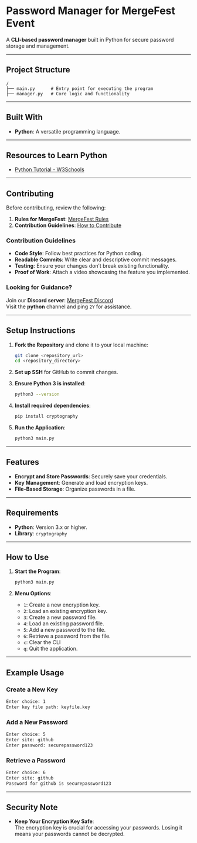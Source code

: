 # Password Manager for MergeFest Event

A **CLI-based password manager** built in Python for secure password storage and management.

---

## Project Structure

```
/
├── main.py      # Entry point for executing the program
├── manager.py   # Core logic and functionality
```

---

## Built With

- **Python**: A versatile programming language.  

---

## Resources to Learn Python

- [Python Tutorial - W3Schools](https://www.w3schools.com/python/)

---

## Contributing  

Before contributing, review the following:  

1. **Rules for MergeFest**: [MergeFest Rules](https://github.com/IMGIITRoorkee/MergeFest-Hacker/blob/main/RULES.md)  
2. **Contribution Guidelines**: [How to Contribute](https://github.com/IMGIITRoorkee/MergeFest-Hacker/blob/main/CONTRIBUTORS.md)  

### Contribution Guidelines  

- **Code Style**: Follow best practices for Python coding.  
- **Readable Commits**: Write clear and descriptive commit messages.  
- **Testing**: Ensure your changes don’t break existing functionality.  
- **Proof of Work**: Attach a video showcasing the feature you implemented.  

### Looking for Guidance?

Join our **Discord server**: [MergeFest Discord](https://discord.gg/aKaEbaVYKf)  
Visit the **python** channel and ping `2Y` for assistance.  

---

## Setup Instructions  

1. **Fork the Repository** and clone it to your local machine:  
    ```bash
    git clone <repository_url>
    cd <repository_directory>
    ```  

2. **Set up SSH** for GitHub to commit changes.  

3. **Ensure Python 3 is installed**:  
    ```bash
    python3 --version
    ```  

4. **Install required dependencies**:  
    ```bash
    pip install cryptography
    ```  

5. **Run the Application**:  
    ```bash
    python3 main.py
    ```  

---

## Features  

- **Encrypt and Store Passwords**: Securely save your credentials.  
- **Key Management**: Generate and load encryption keys.  
- **File-Based Storage**: Organize passwords in a file.  

---

## Requirements  

- **Python**: Version 3.x or higher.  
- **Library**: `cryptography`  

---

## How to Use  

1. **Start the Program**:  
    ```bash
    python3 main.py
    ```  

2. **Menu Options**:  
    - `1`: Create a new encryption key.  
    - `2`: Load an existing encryption key.  
    - `3`: Create a new password file.  
    - `4`: Load an existing password file.  
    - `5`: Add a new password to the file.  
    - `6`: Retrieve a password from the file.  
    - `c`: Clear the CLI
    - `q`: Quit the application.  

---

## Example Usage  

### Create a New Key  

```bash
Enter choice: 1
Enter key file path: keyfile.key
```  

### Add a New Password  

```bash
Enter choice: 5
Enter site: github
Enter password: securepassword123
```  

### Retrieve a Password  

```bash
Enter choice: 6
Enter site: github
Password for github is securepassword123
```  

---

## Security Note  

- **Keep Your Encryption Key Safe**:  
  The encryption key is crucial for accessing your passwords. Losing it means your passwords cannot be decrypted.  
